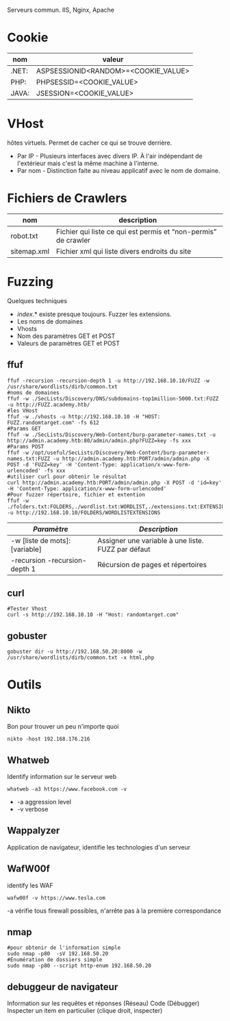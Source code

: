 Serveurs commun. IIS, Nginx, Apache

# Cookie
| nom | valeur |
| --- | --- |
| .NET: | ASPSESSIONID\<RANDOM>=<COOKIE_VALUE> |
| PHP: | PHPSESSID=<COOKIE_VALUE> |
|  JAVA: | JSESSION=<COOKIE_VALUE> |

# VHost
hôtes virtuels. Permet de cacher ce qui se trouve derrière. 
* Par IP - Plusieurs interfaces avec divers IP. À l'air indépendant de l'extérieur mais c'est la même machine à l'interne.
* Par nom - Distinction faite au niveau applicatif avec le nom de domaine.
# Fichiers de Crawlers
| nom | description |
| --- | --- |
| robot.txt | Fichier qui liste ce qui est permis et “non-permis” de crawler |
| sitemap.xml | Fichier xml qui liste divers endroits du site |

# Fuzzing
Quelques techniques
* *index.*\* existe presque toujours. Fuzzer les extensions.
* Les noms de domaines
* Vhosts
* Nom des paramètres GET et POST
* Valeurs de paramètres GET et POST
## ffuf
```shell
ffuf -recursion -recursion-depth 1 -u http://192.168.10.10/FUZZ -w /usr/share/wordlists/dirb/common.txt
#noms de domaines
ffuf -w ./SecLists/Discovery/DNS/subdomains-top1million-5000.txt:FUZZ -u http://FUZZ.academy.htb/
#les VHost
ffuf -w ./vhosts -u http://192.168.10.10 -H "HOST: FUZZ.randomtarget.com" -fs 612
#Params GET
ffuf -w ./SecLists/Discovery/Web-Content/burp-parameter-names.txt -u http://admin.academy.htb:80/admin/admin.php?FUZZ=key -fs xxx
#Params POST
ffuf -w /opt/useful/SecLists/Discovery/Web-Content/burp-parameter-names.txt:FUZZ -u http://admin.academy.htb:PORT/admin/admin.php -X POST -d 'FUZZ=key' -H 'Content-Type: application/x-www-form-urlencoded' -fs xxx
#utiliser curl pour obtenir le résultat
curl http://admin.academy.htb:PORT/admin/admin.php -X POST -d 'id=key' -H 'Content-Type: application/x-www-form-urlencoded'
#Pour fuzzer répertoire, fichier et extention
ffuf -w ./folders.txt:FOLDERS,./wordlist.txt:WORDLIST,./extensions.txt:EXTENSIONS -u http://192.168.10.10/FOLDERS/WORDLISTEXTENSIONS
```

| *Paramètre* | *Description* |
| --- | --- |
| -w \[liste de mots]:\[variable] | Assigner une variable à une liste. FUZZ par défaut |
| -recursion -recursion-depth 1 | Récursion de pages et répertoires |

## curl
```shell
#Tester Vhost
curl -s http://192.168.10.10 -H "Host: randomtarget.com"
```
## gobuster
```shell
gobuster dir -u http://192.168.50.20:8000 -w /usr/share/wordlists/dirb/common.txt -x html,php
```

# Outils
## Nikto
Bon pour trouver un peu n'importe quoi
```
nikto -host 192.168.176.216
```
## Whatweb
Identify information sur le serveur web
```
whatweb -a3 https://www.facebook.com -v
```
* -a aggression level
* -v verbose
## Wappalyzer
Application de navigateur, identifie les technologies d'un serveur
## WafW00f
identify les WAF
```
wafw00f -v https://www.tesla.com
```
-a 		vérifie tous firewall possibles, n'arrête pas à la première correspondance
## nmap

```shell
#pour obtenir de l'information simple	
sudo nmap -p80  -sV 192.168.50.20
#Énumération de dossiers simple
sudo nmap -p80 --script http-enum 192.168.50.20
```
## debuggeur de navigateur
Information sur les requêtes et réponses (Réseau)
Code (Débugger)
Inspecter un item en particulier (clique droit, inspecter)